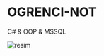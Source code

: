 # OGRENCI-NOT
C# &amp; OOP &amp; MSSQL

![resim](https://user-images.githubusercontent.com/77343458/117853566-41ddf780-b291-11eb-9639-f72ab7325fc6.png)
